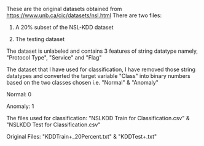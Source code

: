 These are the original datasets obtained from https://www.unb.ca/cic/datasets/nsl.html
There are two files:

1. A 20% subset of the NSL-KDD dataset 

2. The testing dataset

The dataset is unlabeled and contains 3 features of string datatype namely, "Protocol Type", "Service" and "Flag"

The dataset that I have used for classification, I have removed those string datatypes and converted the target variable "Class" into binary numbers 
based on the two classes chosen i.e. "Normal" & "Anomaly"

Normal: 0

Anomaly: 1

The files used for classification: "NSLKDD Train for Classification.csv" & "NSLKDD Test for Classification.csv"

Original Files: "KDDTrain+_20Percent.txt" & "KDDTest+.txt"

